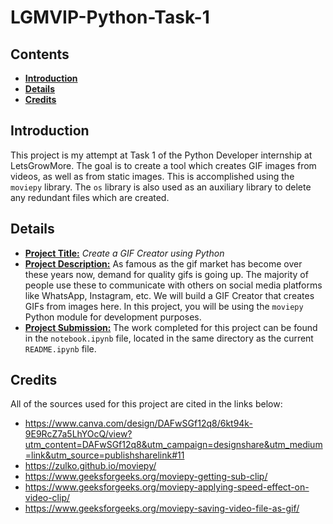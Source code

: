 <h1><b>LGMVIP-Python-Task-1</b></h1>

<h2><b>Contents</b></h2>

- [**Introduction**](#introduction)
- [**Details**](#details)
- [**Credits**](#credits)

## **Introduction**
This project is my attempt at Task 1 of the Python Developer internship at LetsGrowMore. The goal is to create a tool which creates GIF images from videos, as well as from static images. This is accomplished using the `moviepy` library. The `os` library is also used as an auxiliary library to delete any redundant files which are created.

## **Details**
<ul>
  <li><b><u>Project Title:</u></b> <i>Create a GIF Creator using Python</i></li>
  <li><b><u>Project Description:</u></b> As famous as the gif market has become over these years now, demand for quality gifs is going up. The majority of people use these to communicate with others on social media platforms like WhatsApp, Instagram, etc. We will build a GIF Creator that creates GIFs from images here. In this project, you will be using the <code>moviepy</code> Python module for development purposes.</li>
  <li><b><u>Project Submission:</u></b> The work completed for this project can be found in the <code>notebook.ipynb</code> file, located in the same directory as the current <code>README.ipynb</code> file.</li>
</ul>

## **Credits**
All of the sources used for this project are cited in the links below:
- https://www.canva.com/design/DAFwSGf12q8/6kt94k-9E9RcZ7a5LhYOcQ/view?utm_content=DAFwSGf12q8&utm_campaign=designshare&utm_medium=link&utm_source=publishsharelink#11
- https://zulko.github.io/moviepy/
- https://www.geeksforgeeks.org/moviepy-getting-sub-clip/
- https://www.geeksforgeeks.org/moviepy-applying-speed-effect-on-video-clip/
- https://www.geeksforgeeks.org/moviepy-saving-video-file-as-gif/